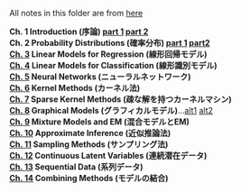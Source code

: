 All notes in this folder are from [here](http://bin.t.u-tokyo.ac.jp/prml2009/)

**Ch. 1 Introduction (序論) [part 1](https://github.com/kyeokabe/notes/blob/master/PRML/files-JPN/PRML_Ch1_part1.pdf) [part 2](https://github.com/kyeokabe/notes/blob/master/PRML/files-JPN/PRML_Ch1_part2.pdf)**   
**Ch. 2 Probability Distributions (確率分布) [part 1](https://github.com/kyeokabe/notes/blob/master/PRML/files-JPN/PRML_Ch2_part1.pdf) [part2](https://github.com/kyeokabe/notes/blob/master/PRML/files-JPN/PRML_Ch2_part2.pdf)**     
**[Ch. 3](https://github.com/kyeokabe/notes/blob/master/PRML/files-JPN/PRML_Ch3.pdf) Linear Models for Regression (線形回帰モデル)**    
**[Ch. 4](https://github.com/kyeokabe/notes/blob/master/PRML/files-JPN/PRML_Ch4.pdf) Linear Models for Classification (線形識別モデル)**  
**[Ch. 5](https://github.com/kyeokabe/notes/blob/master/PRML/files-JPN/PRML_Ch5.pdf) Neural Networks (ニューラルネットワーク)**  
**[Ch. 6](https://github.com/kyeokabe/notes/blob/master/PRML/files-JPN/PRML_Ch6.pdf) Kernel Methods (カーネル法)**  
**[Ch. 7](https://github.com/kyeokabe/notes/blob/master/PRML/files-JPN/PRML_Ch7.pdf) Sparse Kernel Methods (疎な解を持つカーネルマシン)**  
**[Ch. 8](https://github.com/kyeokabe/notes/blob/master/PRML/files-JPN/PRML_Ch8.pdf) Graphical Models (グラフィカルモデル)**...[alt1](http://www.slideshare.net/takafumisakakibara75/slide-44207685?qid=b2319ce4-1396-434b-83d6-9681c9715a2f&v=&b=&from_search=5) [alt2](http://www.slideshare.net/Kawamoto_Kazuhiko/ss-35483453)  
**[Ch. 9](https://github.com/kyeokabe/notes/blob/master/PRML/files-JPN/PRML_Ch9.pdf) Mixture Models and EM (混合モデルとEM)**  
**[Ch. 10](https://github.com/kyeokabe/notes/blob/master/PRML/files-JPN/PRML_Ch10.pdf) Approximate Inference (近似推論法)**  
**[Ch. 11](https://github.com/kyeokabe/notes/blob/master/PRML/files-JPN/PRML_Ch11.pdf) Sampling Methods (サンプリング法)**  
**[Ch. 12](https://github.com/kyeokabe/notes/blob/master/PRML/files-JPN/PRML_Ch12.pdf) Continuous Latent Variables (連続潜在データ)**  
**[Ch. 13](https://github.com/kyeokabe/notes/blob/master/PRML/files-JPN/PRML_Ch13.pdf) Sequential Data (系列データ)**  
**[Ch. 14](https://github.com/kyeokabe/notes/blob/master/PRML/files-JPN/PRML_Ch14.pdf) Combining Methods (モデルの結合)**  
